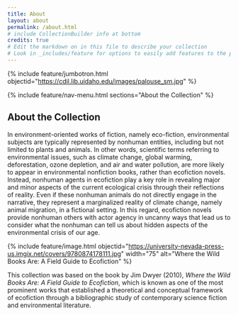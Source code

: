 ```yaml
---
title: About
layout: about
permalink: /about.html
# include CollectionBuilder info at bottom
credits: true
# Edit the markdown on in this file to describe your collection
# Look in _includes/feature for options to easily add features to the page
---
```


{% include feature/jumbotron.html objectid="https://cdil.lib.uidaho.edu/images/palouse_sm.jpg" %}

{% include feature/nav-menu.html sections="About the Collection" %}

## About the Collection

In environment-oriented works of fiction, namely eco-fiction, environmental subjects are typically represented by nonhuman entities, including but not limited to plants and animals. In other words, scientific terms referring to environmental issues, such as climate change, global warming, deforestation, ozone depletion, and air and water pollution, are more likely to appear in environmental nonfiction books, rather
than ecofiction novels. Instead, nonhuman agents in ecofiction play a key role in revealing major and minor aspects of the current ecological crisis through their reflections of reality. Even if these nonhuman animals do not directly engage in the narrative, they represent a marginalized reality of climate change, namely animal migration, in a fictional setting. In this regard, ecofiction novels provide nonhuman others with actor agency in uncanny ways that lead us to consider what the nonhuman can tell us about hidden aspects of the environmental crisis of our age.

{% include feature/image.html objectid="https://university-nevada-press-us.imgix.net/covers/9780874178111.jpg" width="75" alt="Where the Wild Books Are: A Field Guide to Ecofiction" %}

This collection was based on the book by Jim Dwyer (2010), _Where the Wild Books Are: A Field Guide to Ecofiction_, which is known as one of the most prominent
works that established a theoretical and conceptual framework of ecofiction through a bibliographic study of contemporary science fiction and environmental literature.
